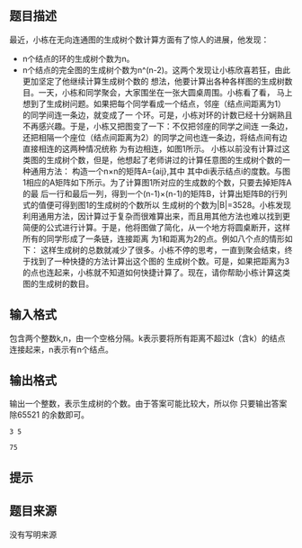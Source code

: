


## 题目描述
最近，小栋在无向连通图的生成树个数计算方面有了惊人的进展，他发现：
- n个结点的环的生成树个数为n。
- n个结点的完全图的生成树个数为n^(n-2)。这两个发现让小栋欣喜若狂，由此更加坚定了他继续计算生成树个数的
想法，他要计算出各种各样图的生成树数目。一天，小栋和同学聚会，大家围坐在一张大圆桌周围。小栋看了看，
马上想到了生成树问题。如果把每个同学看成一个结点，邻座（结点间距离为1）的同学间连一条边，就变成了一
个环。可是，小栋对环的计数已经十分娴熟且不再感兴趣。于是，小栋又把图变了一下：不仅把邻座的同学之间连
一条边，还把相隔一个座位（结点间距离为2）的同学之间也连一条边，将结点间有边直接相连的这两种情况统称
为有边相连，如图1所示。
小栋以前没有计算过这类图的生成树个数，但是，他想起了老师讲过的计算任意图的生成树个数的一种通用方法：
构造一个n×n的矩阵A={aij},其中
其中di表示结点i的度数。与图1相应的A矩阵如下所示。为了计算图1所对应的生成数的个数，只要去掉矩阵A的最
后一行和最后一列，得到一个(n-1)×(n-1)的矩阵B，计算出矩阵B的行列式的值便可得到图1的生成树的个数所以
生成树的个数为|B|=3528。小栋发现利用通用方法，因计算过于复杂而很难算出来，而且用其他方法也难以找到更
简便的公式进行计算。于是，他将图做了简化，从一个地方将圆桌断开，这样所有的同学形成了一条链，连接距离
为1和距离为2的点。例如八个点的情形如下：
这样生成树的总数就减少了很多。小栋不停的思考，一直到聚会结束，终于找到了一种快捷的方法计算出这个图的
生成树个数。可是，如果把距离为3的点也连起来，小栋就不知道如何快捷计算了。现在，请你帮助小栋计算这类
图的生成树的数目。
## 输入格式
包含两个整数k,n，由一个空格分隔。k表示要将所有距离不超过k（含k）的结点连接起来，n表示有n个结点。
## 输出格式
输出一个整数，表示生成树的个数。由于答案可能比较大，所以你 只要输出答案除65521 的余数即可。

```input1
3 5

```
```output1
75
```

## 提示
## 题目来源
没有写明来源


